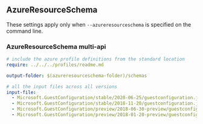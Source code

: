 ## AzureResourceSchema

These settings apply only when `--azureresourceschema` is specified on the command line.

### AzureResourceSchema multi-api

``` yaml $(azureresourceschema) && $(multiapi)
# include the azure profile definitions from the standard location
require: ../../../profiles/readme.md

output-folder: $(azureresourceschema-folder)/schemas

# all the input files across all versions
input-file:
  - Microsoft.GuestConfiguration/stable/2020-06-25/guestconfiguration.json
  - Microsoft.GuestConfiguration/stable/2018-11-20/guestconfiguration.json
  - Microsoft.GuestConfiguration/preview/2018-06-30-preview/guestconfiguration.json
  - Microsoft.GuestConfiguration/preview/2018-01-20-preview/guestconfiguration.json

```